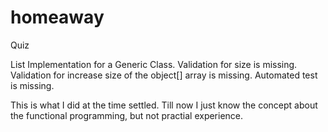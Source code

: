# homeaway
Quiz

List Implementation for a Generic Class. 
Validation for size is missing.
Validation for increase size of the object[] array is missing.
Automated test is missing.

This is what I did at the time settled.
Till now I just know the concept about the functional programming, but not practial experience. 

